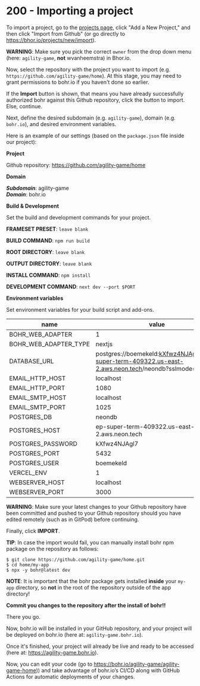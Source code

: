 # 200 - Importing a project

To import a project, go to the [projects page](https://bohr.io/projects), click "Add a New Project," and then click "Import from Github" (or go directly to https://bhor.io/projects/new/import). 

**WARNING**: Make sure you pick the correct ```owner``` from the drop down menu (here: ```agility-game```, **not** wvanheemstra) in Bhor.io.

Now, select the repository with the project you want to import (e.g. ```https://github.com/agility-game/home```). At this stage, you may need to grant permissions to bohr.io if you haven't done so earlier.

If the **Import** button is shown, that means you have already successfully authorized bohr against this Github repository, click the button to import. Else, continue.

Next, define the desired subdomain (e.g. ```agility-game```), domain (e.g. ```bohr.io```), and desired environment variables.

Here is an example of our settings (based on the ```package.json``` file inside our project):

**Project**

Github repository: https://github.com/agility-game/home

**Domain**

***Subdomain***: agility-game<br/>
***Domain***: bohr.io

**Build & Development**

Set the build and development commands for your project.

**FRAMESET PRESET**: ```leave blank```

**BUILD COMMAND**: ```npm run build```

**ROOT DIRECTORY**: ```leave blank```

**OUTPUT DIRECTORY**: ```leave blank```

**INSTALL COMMAND**: ```npm install```

**DEVELOPMENT COMMAND**: ```next dev --port $PORT```

**Environment variables**

Set environment variables for your build script and add-ons.

| name | value | secret |
| -- | -- | -- |
| BOHR_WEB_ADAPTER | 1 | |
| BOHR_WEB_ADAPTER_TYPE | nextjs ||
| DATABASE_URL | postgres://boemekeld:kXfwz4NJAgl7@ep-super-term-409322.us-east-2.aws.neon.tech/neondb?sslmode=require | |
| EMAIL_HTTP_HOST | localhost | |
| EMAIL_HTTP_PORT | 1080 | |
| EMAIL_SMTP_HOST | localhost | |
| EMAIL_SMTP_PORT | 1025 | |
| POSTGRES_DB | neondb | |
| POSTGRES_HOST | ep-super-term-409322.us-east-2.aws.neon.tech | |
| POSTGRES_PASSWORD | kXfwz4NJAgl7 | X |
| POSTGRES_PORT | 5432 | |
| POSTGRES_USER | boemekeld | |
| VERCEL_ENV | 1 | |
| WEBSERVER_HOST | localhost | |
| WEBSERVER_PORT | 3000 | |

**WARNING**: Make sure your latest changes to your Github repository have been committed and pushed to your Github repository should you have edited remotely (such as in GitPod) before continuing.

Finally, click **IMPORT**.

**TIP**: In case the import would fail, you can manually install bohr npm package on the repository as follows:

```
$ git clone https://github.com/agility-game/home.git
$ cd home/my-app
$ npx -y bohr@latest dev
```

**NOTE**: It is important that the bohr package gets installed **inside** your ```my-app``` directory, so **not** in the root of the repository outside of the app directory!

**Commit you changes to the repository after the install of bohr!!**

There you go. 

Now, bohr.io will be installed in your GitHub repository, and your project will be deployed on bohr.io (here at: ```agility-game.bohr.io```). 

Once it's finished, your project will already be live and ready to be accessed (here at: https://agility-game.bohr.io). 

Now, you can edit your code (go to https://bohr.io/agility-game/agility-game-home)) and take advantage of bohr.io’s CI/CD along with GitHub Actions for automatic deployments of your changes.
